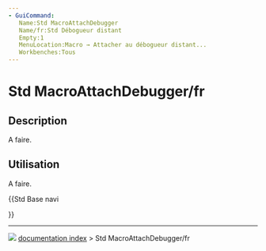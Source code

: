```yaml
---
- GuiCommand:
   Name:Std MacroAttachDebugger
   Name/fr:Std Débogueur distant
   Empty:1
   MenuLocation:Macro → Attacher au débogueur distant...
   Workbenches:Tous
---
```


# Std MacroAttachDebugger/fr

## Description

A faire.

## Utilisation

A faire.





{{Std Base navi

}}



---
![](images/Button_right.svg) [documentation index](../README.md) > Std MacroAttachDebugger/fr
